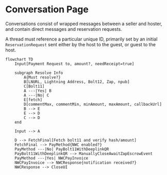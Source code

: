 # Conversation Page

Conversations consist of wrapped messages between a seller and hoster, and contain direct messages and reservation requests.

A thread must reference a particular unique ID, primarily set by an initial `ReservationRequest` sent either by the host to the guest, or guest to the host.

```mermaid
flowchart TD
    Input[Payment Request to, amount?, needReceipt=true]

    subgraph Resolve Info
        A{Must resolve?}
        B[LNURL, Lightning Address, Bolt12, Zap, npub]
        C[Bolt11]
        A ---|Yes| B
        A ---|No| C
        E[fetch]
        D[commentMax, commentMin, minAmount, maxAmount, callbackUrl]
        B --> E
        E --> D
        C --> D
    end

    Input --> A

    D --> FetchFinal[Fetch bolt11 and verify hash/amount]
    FetchFinal --> PayMethod{NWC enabled?}
    PayMethod ---|No| PayBolt11WithDeeplinkQR
    PayBolt11WithDeeplinkQR --> ManuallyCloseAwaitZapEscrowEvent
    PayMethod ---|Yes| NWCPayInvoice
    NWCPayInvoice --> NWCResponse{notification received?}
    NWCResponse --> CloseUI
```
